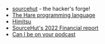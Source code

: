 - [sourcehut](https://sr.ht) - the hacker's forge!
- [The Hare programming language](https://harelang.org)
- [Himitsu](https://himitsustore.org)
- [SourceHut's 2022 Financial report](https://sourcehut.org/blog/2023-03-27-2022-financial-report/)
- [Can I be on your podcast](https://drewdevault.com/2023/11/09/Can-I-be-on-your-podcast.html)